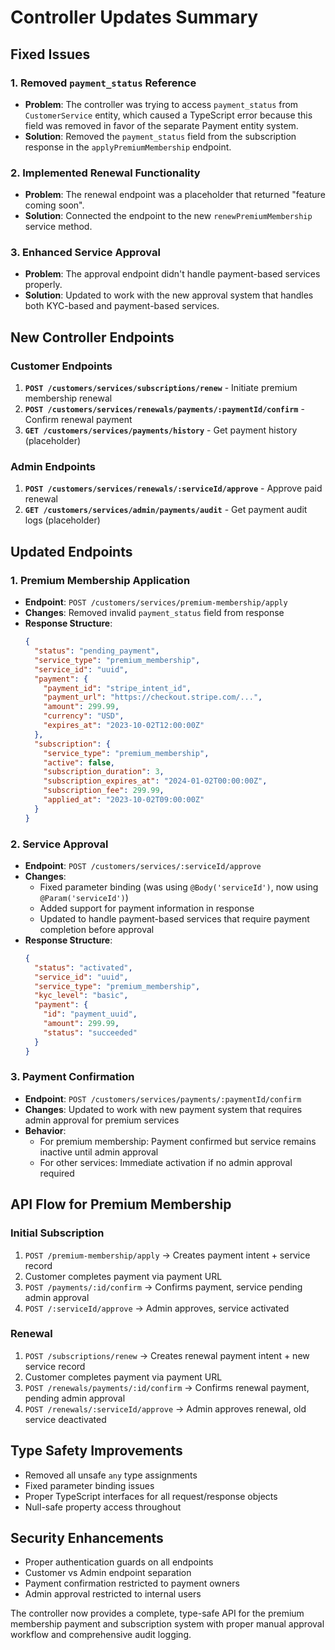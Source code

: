 # Controller Updates Summary

## Fixed Issues

### 1. **Removed `payment_status` Reference**
- **Problem**: The controller was trying to access `payment_status` from `CustomerService` entity, which caused a TypeScript error because this field was removed in favor of the separate Payment entity system.
- **Solution**: Removed the `payment_status` field from the subscription response in the `applyPremiumMembership` endpoint.

### 2. **Implemented Renewal Functionality**
- **Problem**: The renewal endpoint was a placeholder that returned "feature coming soon".
- **Solution**: Connected the endpoint to the new `renewPremiumMembership` service method.

### 3. **Enhanced Service Approval**
- **Problem**: The approval endpoint didn't handle payment-based services properly.
- **Solution**: Updated to work with the new approval system that handles both KYC-based and payment-based services.

## New Controller Endpoints

### Customer Endpoints
1. **`POST /customers/services/subscriptions/renew`** - Initiate premium membership renewal
2. **`POST /customers/services/renewals/payments/:paymentId/confirm`** - Confirm renewal payment
3. **`GET /customers/services/payments/history`** - Get payment history (placeholder)

### Admin Endpoints
1. **`POST /customers/services/renewals/:serviceId/approve`** - Approve paid renewal
2. **`GET /customers/services/admin/payments/audit`** - Get payment audit logs (placeholder)

## Updated Endpoints

### 1. **Premium Membership Application**
- **Endpoint**: `POST /customers/services/premium-membership/apply`
- **Changes**: Removed invalid `payment_status` field from response
- **Response Structure**:
  ```json
  {
    "status": "pending_payment",
    "service_type": "premium_membership", 
    "service_id": "uuid",
    "payment": {
      "payment_id": "stripe_intent_id",
      "payment_url": "https://checkout.stripe.com/...",
      "amount": 299.99,
      "currency": "USD",
      "expires_at": "2023-10-02T12:00:00Z"
    },
    "subscription": {
      "service_type": "premium_membership",
      "active": false,
      "subscription_duration": 3,
      "subscription_expires_at": "2024-01-02T00:00:00Z",
      "subscription_fee": 299.99,
      "applied_at": "2023-10-02T09:00:00Z"
    }
  }
  ```

### 2. **Service Approval**
- **Endpoint**: `POST /customers/services/:serviceId/approve`
- **Changes**: 
  - Fixed parameter binding (was using `@Body('serviceId')`, now using `@Param('serviceId')`)
  - Added support for payment information in response
  - Updated to handle payment-based services that require payment completion before approval
- **Response Structure**:
  ```json
  {
    "status": "activated",
    "service_id": "uuid",
    "service_type": "premium_membership",
    "kyc_level": "basic",
    "payment": {
      "id": "payment_uuid",
      "amount": 299.99,
      "status": "succeeded"
    }
  }
  ```

### 3. **Payment Confirmation**
- **Endpoint**: `POST /customers/services/payments/:paymentId/confirm`
- **Changes**: Updated to work with new payment system that requires admin approval for premium services
- **Behavior**: 
  - For premium membership: Payment confirmed but service remains inactive until admin approval
  - For other services: Immediate activation if no admin approval required

## API Flow for Premium Membership

### Initial Subscription
1. `POST /premium-membership/apply` → Creates payment intent + service record
2. Customer completes payment via payment URL
3. `POST /payments/:id/confirm` → Confirms payment, service pending admin approval
4. `POST /:serviceId/approve` → Admin approves, service activated

### Renewal
1. `POST /subscriptions/renew` → Creates renewal payment intent + new service record
2. Customer completes payment via payment URL  
3. `POST /renewals/payments/:id/confirm` → Confirms renewal payment, pending admin approval
4. `POST /renewals/:serviceId/approve` → Admin approves renewal, old service deactivated

## Type Safety Improvements

- Removed all unsafe `any` type assignments
- Fixed parameter binding issues
- Proper TypeScript interfaces for all request/response objects
- Null-safe property access throughout

## Security Enhancements

- Proper authentication guards on all endpoints
- Customer vs Admin endpoint separation
- Payment confirmation restricted to payment owners
- Admin approval restricted to internal users

The controller now provides a complete, type-safe API for the premium membership payment and subscription system with proper manual approval workflow and comprehensive audit logging.